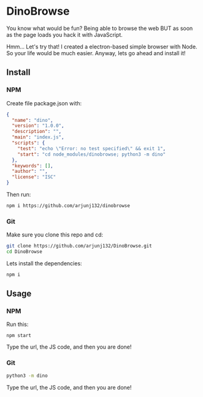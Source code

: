 # DinoBrowse

You know what would be fun? Being able to browse the web BUT as soon as the page loads you hack it with JavaScript.

Hmm... Let's try that! I created a electron-based simple browser with Node. So your life would be much easier. Anyway, lets go ahead and install it!

## Install

### NPM


Create file package.json with:
```json
{
  "name": "dino",
  "version": "1.0.0",
  "description": "",
  "main": "index.js",
  "scripts": {
    "test": "echo \"Error: no test specified\" && exit 1",
    "start": "cd node_modules/dinobrowse; python3 -m dino"
  },
  "keywords": [],
  "author": "",
  "license": "ISC"
}
```

Then run:

```bash
npm i https://github.com/arjunj132/dinobrowse
```


### Git
Make sure you clone this repo and cd:

```bash
git clone https://github.com/arjunj132/DinoBrowse.git
cd DinoBrowse
```

Lets install the dependencies:

```bash
npm i
```
## Usage

### NPM
Run this:
```
npm start
```
Type the url, the JS code, and then you are done!

### Git

```bash
python3 -m dino
```
Type the url, the JS code, and then you are done!
